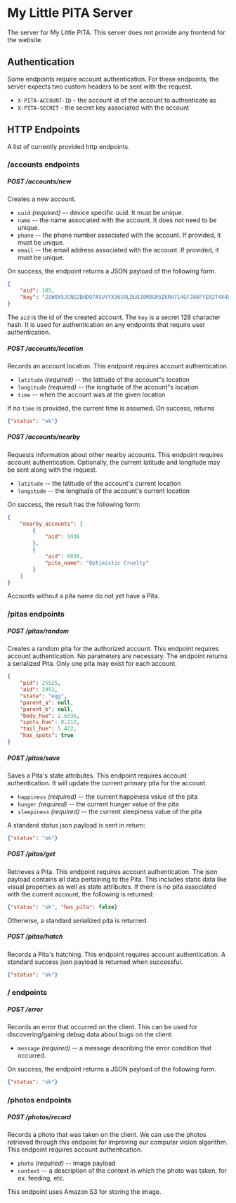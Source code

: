 My Little PITA Server
=====================

The server for My Little PITA. This server does not provide
any frontend for the website.

## Authentication

Some endpoints require account authentication. For these endpoints, the server expects two
custom headers to be sent with the request.

- `X-PITA-ACCOUNT-ID` - the account id of the account to authenticate as
- `X-PITA-SECRET` - the secret key associated with the account

## HTTP Endpoints

A list of currently provided http endpoints.

### /accounts endpoints

##### POST /accounts/new

Creates a new account.

- `uuid` *(required)* -- device specific uuid. It must be unique.
- `name`  -- the name associated with the account. It does not need to be unique.
- `phone` -- the phone number associated with the account. If provided, it must be unique.
- `email` -- the email address associated with the account. If provided, it must be unique.

On success, the endpoint returns a JSON payload of the following form.

```json
{
    "aid": 105,
    "key": "2SW0X5JCNG2BHDO7ASUYYX36S9LDUOJ0MOGR5IKRH714GFJU6FYER2T4X4LZYW68IC6K17A2ZKS2KP83AIQYSJB9MWVVWVRXXSXADUZR92JC3YYF1VNTJXJ71LA1GMN7"
}
```

The `aid` is the id of the created account. The `key` is a secret 128 character hash. It is used for authentication on
any endpoints that require user authentication.

##### POST /accounts/location

Records an account location. This endpoint requires account authentication.

- `latitude` *(required)* -- the latitude of the account"s location
- `longitude` *(required)* -- the longitude of the account"s location
- `time` -- when the account was at the given location

If no `time` is provided, the current time is assumed. On success, returns
```json
{"status": "ok"}
```

##### POST /accounts/nearby

Requests information about other nearby accounts. This endpoint requires
account authentication. Optionally, the current latitude and longitude
may be sent along with the request.

- `latitude` -- the latitude of the account's current location
- `longitude` -- the longitude of the account's current location

On success, the result has the following form:

```json
{
    "nearby_accounts": [
        {
            "aid": 5936
        },
        {
            "aid": 6036,
            "pita_name": "Optimistic Cruelty"
        }
    ]
}
```

Accounts without a pita name do not yet have a Pita.

### /pitas endpoints

##### POST /pitas/random

Creates a random pita for the authorized account. This endpoint requires account authentication.
No parameters are necessary. The endpoint returns a serialized Pita. Only one pita may exist for
each account.

```json
{
    "pid": 25525,
    "aid": 2952,
    "state": "egg",
    "parent_a": null,
    "parent_b": null,
    "body_hue": 2.6336,
    "spots_hue": 0.212,
    "tail_hue": 5.422,
    "has_spots": true
}
```

##### POST /pitas/save

Saves a Pita's state attributes. This endpoint requires account authentication. It will
update the current primary pita for the account.

- `happiness` *(required)* -- the current happiness value of the pita
- `hunger` *(required)* -- the current hunger value of the pita
- `sleepiness` *(required)* -- the current sleepiness value of the pita

A standard status json payload is sent in return:

```json
{"status": "ok"}
```

##### POST /pitas/get

Retrieves a Pita. This endpoint requires account authentication. The json
payload contains all data pertaining to the Pita. This includes static data
like visual properties as well as state attributes. If there is no pita
associated with the current account, the following is returned:

```json
{"status": "ok", "has_pita": false}
```

Otherwise, a standard serialized pita is returned.

##### POST /pitas/hatch

Records a Pita's hatching. This endpoint requires account authentication.
A standard success json payload is returned when successful.

```json
{"status": "ok"}
```

### / endpoints

##### POST /error

Records an error that occurred on the client. This can be used for discovering/gaining debug data
about bugs on the client.

- `message` *(required)* -- a message describing the error condition that occurred.

On success, the endpoint returns a JSON payload of the following form.

```json
{"status": "ok"}
```

### /photos endpoints

##### POST /photos/record

Records a photo that was taken on the client. We can use the photos retrieved through this endpoint
for improving our computer vision algorithm. This endpoint requires account authentication.

- `photo` *(required)* -- image payload
- `context` -- a description of the context in which the photo was taken, for ex. feeding, etc.

This endpoint uses Amazon S3 for storing the image.

